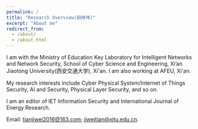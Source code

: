 ```yaml
---
permalink: /
title: "Research Overview(田继伟)"
excerpt: "About me"
redirect_from: 
  - /about/
  - /about.html
---
```


I am with the Ministry of Education Key Laboratory for Intelligent Networks and Network Security, School of Cyber Science and Engineering, Xi’an Jiaotong University(西安交通大学), Xi'an. I am also working at AFEU, Xi'an. 

My research interests include Cyber Physical System/Internet of Things Security, AI and Security, Physical Layer Security, and so on. 

I am an editor of IET Information Security and International Journal of Energy Research. 

Email: tianjiwei2016@163.com; jiweitian@xjtu.edu.cn.
